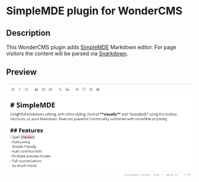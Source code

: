 # SimpleMDE plugin for WonderCMS

## Description

This WonderCMS plugin adds [SimpleMDE](https://github.com/sparksuite/simplemde-markdown-editor) Markdown editor.
For page visitors the content will be parsed via [Snarkdown](https://github.com/developit/snarkdown).

## Preview

![Plugin preview](preview.png)

